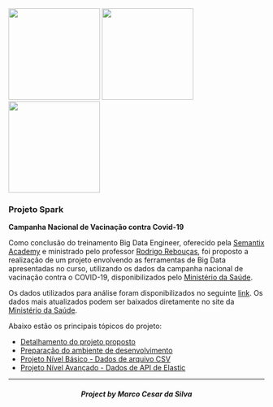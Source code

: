 <div>
	<img src="https://cdn.icon-icons.com/icons2/2699/PNG/512/apache_spark_logo_icon_170561.png" width="180">
	<img src="https://cdn.icon-icons.com/icons2/2699/PNG/512/elastic_logo_icon_170187.png" width="180">
	<img src="https://cdn.icon-icons.com/icons2/2699/PNG/512/apache_kafka_logo_icon_167866.png" width="180">
</div>

### **Projeto Spark**

**Campanha Nacional de Vacinação contra Covid-19**

Como conclusão do treinamento Big Data Engineer, oferecido pela [Semantix Academy](https://academy.semantix.com.br/) e ministrado pelo professor [Rodrigo Rebouças]( https://github.com/rodrigo-reboucas), foi proposto a realização de um projeto envolvendo as ferramentas de Big Data apresentadas no curso, utilizando os dados da campanha nacional de vacinação contra o COVID-19, disponibilizados pelo [Ministério da Saúde](https://covid.saude.gov.br/).

Os dados utilizados para análise foram disponibilizados no seguinte [link](https://github.com/marcocesardasilva/spark_vaccination_covid19/blob/main/data/HIST_PAINEL_COVIDBR_15jun2022.rar). Os dados mais atualizados podem ser baixados diretamente no site da [Ministério da Saúde](https://covid.saude.gov.br/).

Abaixo estão os principais tópicos do projeto:

 - [Detalhamento do projeto proposto](https://github.com/marcocesardasilva/spark_vaccination_covid19/blob/main/projeto_final_spark.pdf)
 - [Preparação do ambiente de desenvolvimento](https://github.com/marcocesardasilva/spark_vaccination_covid19/blob/main/ambiente_de_desenvolvimento.md)
 - [Projeto Nível Básico - Dados de arquivo CSV](https://github.com/marcocesardasilva/spark_vaccination_covid19)
 - [Projeto Nível Avançado - Dados de API de Elastic](https://github.com/marcocesardasilva/spark_vaccination_covid19)

------------
<h5 align="center"> Project by Marco Cesar da Silva
</h5>
